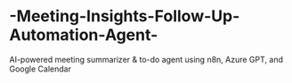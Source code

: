 # -Meeting-Insights-Follow-Up-Automation-Agent-
AI-powered meeting summarizer &amp; to-do agent using n8n, Azure GPT, and Google Calendar 
